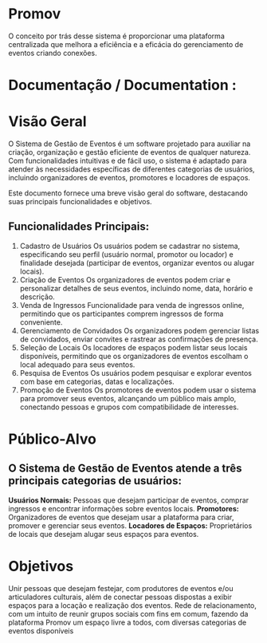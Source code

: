 # Promov
 O conceito por trás desse sistema é proporcionar uma plataforma centralizada que melhora a eficiência e a eficácia do gerenciamento de eventos criando conexões. 

# Documentação / Documentation :

# Visão Geral
O Sistema de Gestão de Eventos é um software projetado para auxiliar na criação, organização e gestão eficiente de eventos de qualquer natureza. Com funcionalidades intuitivas e de fácil uso, o sistema é adaptado para atender às necessidades específicas de diferentes categorias de usuários, incluindo organizadores de eventos, promotores e locadores de espaços.

Este documento fornece uma breve visão geral do software, destacando suas principais funcionalidades e objetivos.

## Funcionalidades Principais:

1. Cadastro de Usuários
Os usuários podem se cadastrar no sistema, especificando seu perfil (usuário normal, promotor ou locador) e finalidade desejada (participar de eventos, organizar eventos ou alugar locais).
2. Criação de Eventos
Os organizadores de eventos podem criar e personalizar detalhes de seus eventos, incluindo nome, data, horário e descrição.
3. Venda de Ingressos
Funcionalidade para venda de ingressos online, permitindo que os participantes comprem ingressos de forma conveniente.
4. Gerenciamento de Convidados
Os organizadores podem gerenciar listas de convidados, enviar convites e rastrear as confirmações de presença.
5. Seleção de Locais
Os locadores de espaços podem listar seus locais disponíveis, permitindo que os organizadores de eventos escolham o local adequado para seus eventos.
6. Pesquisa de Eventos
Os usuários podem pesquisar e explorar eventos com base em categorias, datas e localizações.
7. Promoção de Eventos
Os promotores de eventos podem usar o sistema para promover seus eventos, alcançando um público mais amplo, conectando pessoas e grupos com compatibilidade de interesses.

# Público-Alvo

## O Sistema de Gestão de Eventos atende a três principais categorias de usuários:

**Usuários Normais:** Pessoas que desejam participar de eventos, comprar ingressos e encontrar informações sobre eventos locais.
**Promotores:** Organizadores de eventos que desejam usar a plataforma para criar, promover e gerenciar seus eventos.
**Locadores de Espaços:** Proprietários de locais que desejam alugar seus espaços para eventos.

# Objetivos
Unir pessoas que desejam festejar, com produtores de eventos e/ou articuladores culturais, além de conectar pessoas dispostas a exibir espaços para a locação e realização dos eventos. 
Rede de relacionamento, com um intuito de reunir grupos sociais com fins em comum, fazendo da plataforma Promov um espaço livre a todos, com diversas categorias de eventos disponíveis
